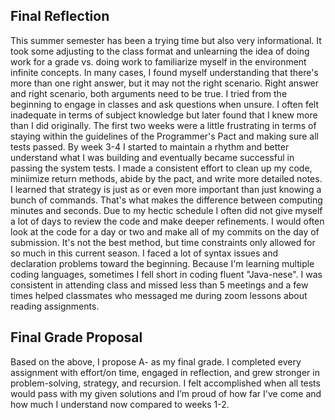 ## Final Reflection
This summer semester has been a trying time but also very informational. 
It took some adjusting to the class format and unlearning the idea of doing work for a grade vs. doing work to familiarize myself in the environment infinite concepts.
In many cases, I found myself understanding that there's more than one right answer, but it may not the right scenario. Right answer and right scenario, both arguments need to be true. 
I tried from the beginning to engage in classes and ask questions when unsure. I often felt inadequate in terms of subject knowledge but later found that I knew more than I did originally. 
The first two weeks were a little frustrating in terms of staying within the guidelines of the Programmer's Pact and making sure all tests passed.
By week 3-4 I started to maintain a rhythm and better understand what I was building and eventually became successful in passing the system tests.
I made a consistent effort to clean up my code, miniimize return methods, abide by the pact, and write more detailed notes.
I learned that strategy is just as or even more important than just knowing a bunch of commands. That's what makes the difference between computing minutes and seconds.
Due to my hectic schedule I often did not give myself a lot of days to review the code and make deeper refinements. I would often look at the code for a day or two
and make all of my commits on the day of submission.
It's not the best method, but time constraints only allowed for so much in this current season.
I faced a lot of syntax issues and declaration problems toward the beginning. Because I'm learning multiple coding languages, sometimes I fell short in coding fluent "Java-nese".
I was consistent in attending class and missed less than 5 meetings and a few times helped classmates who messaged me during zoom lessons about reading assignments.
## Final Grade Proposal
Based on the above, I propose A- as my final grade. I completed every assignment with effort/on time, engaged in reflection, and grew stronger in problem-solving, strategy, and recursion. I felt accomplished when all tests would pass with my given solutions and I’m proud of how far I've come and how much I understand now compared to weeks 1-2. 
